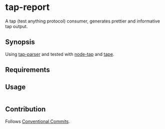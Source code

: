 # tap-report

A tap (test anything protocol) consumer, generates prettier and informative tap output.

## Synopsis

Using [tap-parser](https://github.com/tapjs/tap-parser) and tested with [node-tap](https://github.com/tapjs/node-tap) and [tape](https://github.com/substack/tape).

## Requirements

## Usage

```
```

## Contribution

Follows [Conventional Commits](https://conventionalcommits.org/).
